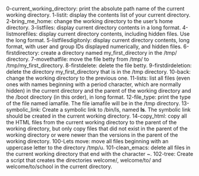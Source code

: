 0-current_working_directory: print the absolute path name of the current working directory.
1-listit: display the contents list of your current directory.
2-bring_me_home: change the working directory to the user’s home directory.
3-listfiles: display current directory contents in a long format.
4-listmorefiles: display current directory contents, including hidden files. Use the long format.
5-listfilesdigitonly: display current directory contents, long format, with user and group IDs displayed numerically, and hidden files.
6-firstdirectory: create a directory named my_first_directory in the /tmp/ directory.
7-movethatfile: move the file betty from /tmp/ to /tmp/my_first_directory.
8-firstdelete: delete the file betty.
9-firstdirdeletion: delete the directory my_first_directory that is in the /tmp directory.
10-back: change the working directory to the previous one.
11-lists: list all files (even ones with names beginning with a period character, which are normally hidden) in the current directory and the parent of the working directory and the /boot directory (in this order), in long format.
12-file_type: print the type of the file named iamafile. The file iamafile will be in the /tmp directory.
13-symbolic_link: Create a symbolic link to /bin/ls, named __ls__. The symbolic link should be created in the current working directory.
14-copy_html: copy all the HTML files from the current working directory to the parent of the working directory, but only copy files that did not exist in the parent of the working directory or were newer than the versions in the parent of the working directory.
100-Lets move: move all files beginning with an uppercase letter to the directory /tmp/u.
101-clean_emacs: delete all files in the current working directory that end with the character ~.
102-tree: Create a script that creates the directories welcome/, welcome/to/ and welcome/to/school in the current directory.
